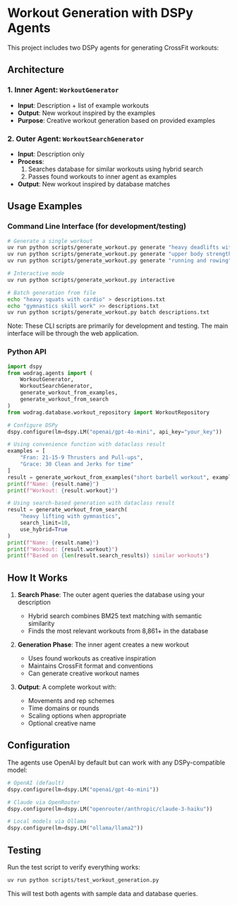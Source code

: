 # Workout Generation with DSPy Agents

This project includes two DSPy agents for generating CrossFit workouts:

## Architecture

### 1. Inner Agent: `WorkoutGenerator`
- **Input**: Description + list of example workouts
- **Output**: New workout inspired by the examples
- **Purpose**: Creative workout generation based on provided examples

### 2. Outer Agent: `WorkoutSearchGenerator`  
- **Input**: Description only
- **Process**: 
  1. Searches database for similar workouts using hybrid search
  2. Passes found workouts to inner agent as examples
- **Output**: New workout inspired by database matches

## Usage Examples

### Command Line Interface (for development/testing)

```bash
# Generate a single workout
uv run python scripts/generate_workout.py generate "heavy deadlifts with short cardio bursts"
uv run python scripts/generate_workout.py generate "upper body strength" --show-examples
uv run python scripts/generate_workout.py generate "running and rowing" --semantic

# Interactive mode
uv run python scripts/generate_workout.py interactive

# Batch generation from file
echo "heavy squats with cardio" > descriptions.txt
echo "gymnastics skill work" >> descriptions.txt
uv run python scripts/generate_workout.py batch descriptions.txt
```

Note: These CLI scripts are primarily for development and testing. The main interface will be through the web application.

### Python API

```python
import dspy
from wodrag.agents import (
    WorkoutGenerator, 
    WorkoutSearchGenerator,
    generate_workout_from_examples,
    generate_workout_from_search
)
from wodrag.database.workout_repository import WorkoutRepository

# Configure DSPy
dspy.configure(lm=dspy.LM("openai/gpt-4o-mini", api_key="your_key"))

# Using convenience function with dataclass result
examples = [
    "Fran: 21-15-9 Thrusters and Pull-ups",
    "Grace: 30 Clean and Jerks for time"
]
result = generate_workout_from_examples("short barbell workout", examples)
print(f"Name: {result.name}")
print(f"Workout: {result.workout}")

# Using search-based generation with dataclass result
result = generate_workout_from_search(
    "heavy lifting with gymnastics",
    search_limit=10,
    use_hybrid=True
)
print(f"Name: {result.name}")
print(f"Workout: {result.workout}")
print(f"Based on {len(result.search_results)} similar workouts")
```

## How It Works

1. **Search Phase**: The outer agent queries the database using your description
   - Hybrid search combines BM25 text matching with semantic similarity
   - Finds the most relevant workouts from 8,861+ in the database

2. **Generation Phase**: The inner agent creates a new workout
   - Uses found workouts as creative inspiration
   - Maintains CrossFit format and conventions
   - Can generate creative workout names

3. **Output**: A complete workout with:
   - Movements and rep schemes
   - Time domains or rounds
   - Scaling options when appropriate
   - Optional creative name

## Configuration

The agents use OpenAI by default but can work with any DSPy-compatible model:

```python
# OpenAI (default)
dspy.configure(lm=dspy.LM("openai/gpt-4o-mini"))

# Claude via OpenRouter
dspy.configure(lm=dspy.LM("openrouter/anthropic/claude-3-haiku"))

# Local models via Ollama
dspy.configure(lm=dspy.LM("ollama/llama2"))
```

## Testing

Run the test script to verify everything works:

```bash
uv run python scripts/test_workout_generation.py
```

This will test both agents with sample data and database queries.